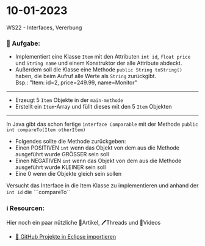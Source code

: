 # 10-01-2023
WS22 - Interfaces, Vererbung

### 📝 Aufgabe:
- Implementiert eine Klasse ```Item```  mit den Attributen ```int id```, ```float price``` und ```String name``` und einem Konstruktor der alle Attribute abdeckt.
- Außerdem soll die Klasse eine Methode ```public String toString()``` haben, die beim Aufruf alle Werte als ```String``` zurückgibt.<br>
Bsp.: "Item: id=2, price=249.99, name=Monitor"

------------------------------

- Erzeugt 5 ```Item``` Objekte in der ```main-methode```
- Erstellt ein ```Item```-Array und füllt dieses mit den 5 ```Item``` Objekten

------------------------------

In Java gibt das schon fertige ```interface Comparable``` mit der Methode ```public int compareTo(Item otherItem)```
- Folgendes sollte die Methode zurückgeben:
 - Einen POSITIVEN ```int``` wenn das Objekt von dem aus die Methode ausgeführt wurde GRÖSSER sein soll
 - Einen NEGATIVEN ```int``` wenn das Objekt von dem aus die Methode ausgeführt wurde KLEINER sein soll
 - Eine 0  wenn die Objekte gleich sein sollen

Versucht das Interface in die Item Klasse zu implementieren und anhand der ```int id``` die ```compareTo``

  ### ℹ️ Resourcen:
Hier noch ein paar nützliche 📃Artikel, 🖊️Threads und 🎥Videos

- [ 🎥 GitHub Projekte in Eclipse importieren](https://drive.google.com/file/d/1IpwHADmwViEGQ7Pf4BgybUYpz7WBoMe5/view?usp=sharing)
